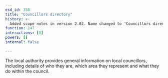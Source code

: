 ```yaml
---
esd_id: 358
title: "Councillors directory"
history: >-
  Added scope notes in version 2.02. Name changed to 'Councillors directory' in version 4.00.
function: 147
interactions: [8]
powers: []
internal: false

---
```


The local authority provides general information on local councillors, including details of who they are, which area they represent and what they do within the council.

